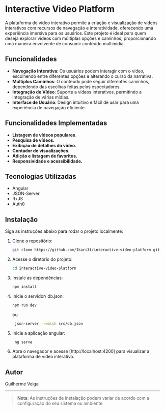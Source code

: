 # Interactive Video Platform

A plataforma de vídeo interativo permite a criação e visualização de vídeos interativos com recursos de navegação e interatividade, oferecendo uma experiência imersiva para os usuários. Este projeto é ideal para quem deseja explorar vídeos com múltiplas opções e caminhos, proporcionando uma maneira envolvente de consumir conteúdo multimídia.

## Funcionalidades

- **Navegação Interativa**: Os usuários podem interagir com o vídeo, escolhendo entre diferentes opções e alterando o curso da narrativa.
- **Múltiplos Caminhos**: O conteúdo pode seguir diferentes caminhos, dependendo das escolhas feitas pelos espectadores.
- **Integração de Vídeo**: Suporte a vídeos interativos, permitindo a integração de várias mídias.
- **Interface de Usuário**: Design intuitivo e fácil de usar para uma experiência de navegação eficiente.
  
## Funcionalidades Implementadas
- **Listagem de vídeos populares.**
- **Pesquisa de vídeos.**
- **Exibição de detalhes do vídeo.**
- **Contador de visualizações.**
- **Adição e listagem de favoritos.**
- **Responsividade e acessibilidade.**
  
## Tecnologias Utilizadas
  - Angular
  - JSON-Server
  - RxJS
  - Auth0

## Instalação

Siga as instruções abaixo para rodar o projeto localmente:

1. Clone o repositório:
    ```bash
    git clone https://github.com/Ikari31/interactive-video-platform.git
    ```
2. Acesse o diretório do projeto:
    ```bash
    cd interactive-video-platform
    ```
3. Instale as dependências:
    ```bash
    npm install
    ```
4. Inicie o servidor/ db.json:
    ```bash
    npm run dev
    ```
    ou
   ```bash
    json-server --watch src/db.json
    ```
6. Inicie a aplicação angular:
   ```bash
    ng serve
    ```
7. Abra o navegador e acesse [http://localhost:4200] para visualizar a plataforma de vídeo interativo.

## Autor
Guilherme Veiga

---

> **Nota**: As instruções de instalação podem variar de acordo com a configuração do seu sistema ou ambiente.
